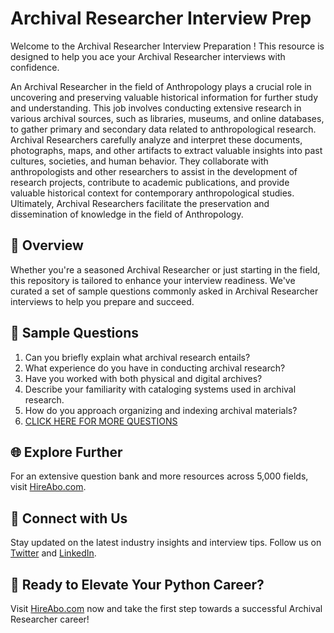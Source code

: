 # Archival Researcher Interview Prep

Welcome to the Archival Researcher Interview Preparation ! This resource is designed to help you ace your Archival Researcher interviews with confidence.

An Archival Researcher in the field of Anthropology plays a crucial role in uncovering and preserving valuable historical information for further study and understanding. This job involves conducting extensive research in various archival sources, such as libraries, museums, and online databases, to gather primary and secondary data related to anthropological research. Archival Researchers carefully analyze and interpret these documents, photographs, maps, and other artifacts to extract valuable insights into past cultures, societies, and human behavior. They collaborate with anthropologists and other researchers to assist in the development of research projects, contribute to academic publications, and provide valuable historical context for contemporary anthropological studies. Ultimately, Archival Researchers facilitate the preservation and dissemination of knowledge in the field of Anthropology.

## 🚀 Overview

Whether you're a seasoned Archival Researcher or just starting in the field, this repository is tailored to enhance your interview readiness. We've curated a set of sample questions commonly asked in Archival Researcher interviews to help you prepare and succeed.

## 📝 Sample Questions

1. Can you briefly explain what archival research entails?
2. What experience do you have in conducting archival research?
3. Have you worked with both physical and digital archives?
4. Describe your familiarity with cataloging systems used in archival research.
5. How do you approach organizing and indexing archival materials?
6. [CLICK HERE FOR MORE QUESTIONS](https://hireabo.com/job/7_2_46/Archival%20Researcher)

## 🌐 Explore Further

For an extensive question bank and more resources across 5,000 fields, visit [HireAbo.com](https://www.hireabo.com).

## 📱 Connect with Us

Stay updated on the latest industry insights and interview tips. Follow us on [Twitter](https://twitter.com/hireabo) and [LinkedIn](https://www.linkedin.com/in/hire-abo-3609972a8/).

## 🚀 Ready to Elevate Your Python Career?

Visit [HireAbo.com](https://www.hireabo.com) now and take the first step towards a successful Archival Researcher career!